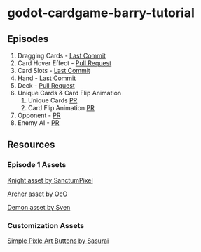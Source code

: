 # godot-cardgame-barry-tutorial

## Episodes
1. Dragging Cards - [Last Commit](https://github.com/pb-413/godot-cardgame-barry-tutorial/commit/ef206238b71a884a9fb768e4acdd34757a73ebba)
2. Card Hover Effect - [Pull Request](https://github.com/pb-413/godot-cardgame-barry-tutorial/pull/1)
3. Card Slots - [Last Commit](https://github.com/pb-413/godot-cardgame-barry-tutorial/commit/5f09671a4962f6785e8685c53dd26ae059d4e6de)
4. Hand - [Last Commit](https://github.com/pb-413/godot-cardgame-barry-tutorial/commit/f049f1f4e5e00019a3f0b19d43db82dcf10ace7d)
5. Deck - [Pull Request](https://github.com/pb-413/godot-cardgame-barry-tutorial/pull/2)
6. Unique Cards & Card Flip Animation
    1. Unique Cards [PR](https://github.com/pb-413/godot-cardgame-barry-tutorial/pull/4)
    2. Card Flip Animation [PR](https://github.com/pb-413/godot-cardgame-barry-tutorial/pull/5)
7. Opponent - [PR](https://github.com/pb-413/godot-cardgame-barry-tutorial/pull/6)
8. Enemy AI - [PR](https://github.com/pb-413/godot-cardgame-barry-tutorial/pull/7)

## Resources
### Episode 1 Assets
[Knight asset by SanctumPixel](https://sanctumpixel.itch.io/loreon-knight-character)

[Archer asset by OcO](https://oco.itch.io/medieval-fantasy-character-pack-4)

[Demon asset by Sven](https://sventhole.itch.io/flame-demons-64-x64)

### Customization Assets
[Simple Pixle Art Buttons by Sasurai](https://opengameart.org/content/simple-pixel-art-buttons)

